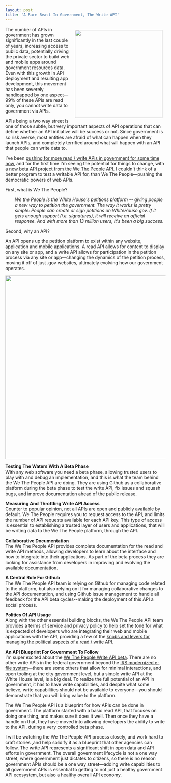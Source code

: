```yaml
---
layout: post
title: 'A Rare Beast In Government, The Write API'
---
```

<p><a href="https://petitions.whitehouse.gov/how-why/introduction"><img style="padding: 10px;" src="https://s3.amazonaws.com/kinlane-productions/federal-government/we-the-people/we_the_people.jpg" alt="" width="275" align="right" /></a></p>
<p>The number of APIs in government has grown significantly in the last couple of years, increasing access to public data, potentially driving the private sector to build web and mobile apps around government resources data. Even with this growth in API deployment and resulting app development, this movement has been severely handicapped by one aspect&mdash;99% of these APis are read only, you cannot write data to government via APIs.</p>
<p>APIs being a two way street is one of those subtle, but very important aspects of API operations that can define whether an API initiative will be success or not. Since government is so risk averse, most entities are afraid of what can happen when they launch APIs, and completely terrified around what will happen with an API that people can write data to.</p>
<p>I&rsquo;ve been <a href="http://apievangelist.com/2014/01/09/what-is-next-for-the-us-government-api-strategy-getting-technical/">pushing for more read / write APis in government for some time now</a>, and for the first time I'm seeing the potential for things to change, with a <a href="https://github.com/WhiteHouse/write-api-beta-testing">new beta API project from the We The People API</a>. I couldn't think of a better program to test a writable API for, than We The People&mdash;pushing the democratic powers of web APIs.</p>
<p>First, what is We The People?</p>
<p style="padding-left: 30px;"><em>We the People is the White House's petitions platform -- giving people a new way to petition the government. The way it works is pretty simple: People can create or sign petitions on WhiteHouse.gov. If it gets enough support (i.e. signatures), it will receive an official response. And with more than 13 million users, it's been a big success.</em></p>
<p>Second, why an API?</p>
<p>An API opens up the petition platform to exist within any website, application and mobile applications. A read API allows for content to display on any site or app, and a write API allows for participation in the petition process via any site or app&mdash;changing the dynamics of the petition process, moving it off of just .gov websites, ultimately evolving how our government operates.</p>
<p><img style="display: block; margin-left: auto; margin-right: auto;" src="https://s3.amazonaws.com/kinlane-productions/federal-government/we-the-people/we-the-people-write-api-beta.png" alt="" width="575" /></p>
<p><strong>Testing The Waters With A Beta Phase</strong><br /> With any web software you need a beta phase, allowing trusted users to play with and debug an implementation, and this is what the team behind the We The People API are doing. They are using Github as a collaborative platform during the beta phase to test the write API, fix issues and squash bugs, and improve documentation ahead of the public release.</p>
<p><strong>Measuring And Throttling Write API Access</strong><br /> Counter to popular opinion, not all APIs are open and publicly available by default. We The People requires you to request access to the API, and limits the number of API requests available for each API key. This type of access is essential to establishing a trusted layer of users and applications, that will be writing data to the We The People platform, through the API.</p>
<p><strong>Collaborative Documentation</strong><br /> The We The People API provides complete documentation for the read and write API methods, allowing developers to learn about the interface and how to integrate into their applications. As part of the beta process they are looking for assistance from developers in improving and evolving the available documentation.</p>
<p><strong>A Central Role For Github</strong><br /> The We The People API team is relying on Github for managing code related to the platform, but also relying on it for managing collaborative changes to the API documentation, and using Github issue management to handle all feedback for the API beta cycles--making the deployment of this API a social process.</p>
<p><strong>Politics Of API Usage</strong><br /> Along with the other essential building blocks, the We The People API team provides a terms of service and privacy policy to help set the tone for what is expected of developers who are integrating their web and mobile applications with the API, providing a few of the <a href="http://apievangelist.com/2014/04/10/the-levers-dials-and-switches-for-your-participation-in-the-api-economy/">knobs and levers for managing the political aspects of a read / write API</a>.</p>
<p><strong>An API Blueprint For Government To Follow</strong><br /> I&rsquo;m super excited about the <a href="https://github.com/WhiteHouse/write-api-beta-testing">We The People Write API beta</a>. There are no other write APIs in the federal government beyond the <a href="https://github.com/kinlane/irs-modernized-efile-blueprint">IRS modernized e-file system</a>&mdash;there are some others that allow for minimal interactions, and open tooling at the city government level, but a simple write API at the White House level, is a big deal. To realize the full potential of an API in government, it has to have write capabilities, and despite what some believe, write capabilities should not be available to everyone&mdash;you should demonstrate that you will bring value to the platform.</p>
<p>The We The People API is a blueprint for how APIs can be done in government. The platform started with a basic read API, that focuses on doing one thing, and makes sure it does it well. Then once they have a handle on that, they have moved into allowing developers the ability to write to the API, during a very controlled beta phase.</p>
<p>I will be watching the We The People API process closely, and work hard to craft stories ,and help solidify it as a blueprint that other agencies can follow. The write API represents a significant shift in open data and API efforts in government. The overall government lifecycle is not a one way street, where government just dictates to citizens, so there is no reason government APIs should be a one way street&mdash;adding write capabilities to all government APIs is essential to getting to not just a healthy government API ecosystem, but also a healthy overall API economy.</p>